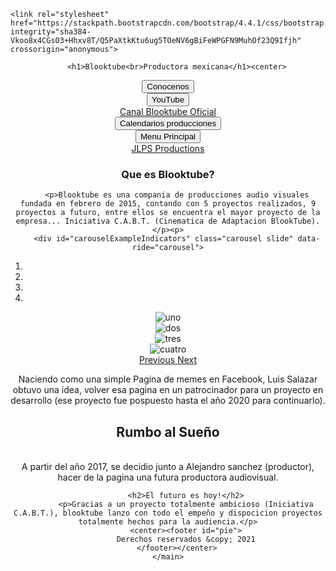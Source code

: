 <!DOCTYPE>
<html>
<head>
	<title>Actividad Final</title>
	<link rel="stylesheet" type="text/css" href="Estilos/columnas1.css">

	<link rel="stylesheet" href="https://stackpath.bootstrapcdn.com/bootstrap/4.4.1/css/bootstrap.min.css" integrity="sha384-Vkoo8x4CGsO3+Hhxv8T/Q5PaXtkKtu6ug5TOeNV6gBiFeWPGFN9MuhOf23Q9Ifjh" crossorigin="anonymous">
</head>
<body>
	<script src="https://code.jquery.com/jquery-3.4.1.slim.min.js" integrity="sha384-J6qa4849blE2+poT4WnyKhv5vZF5SrPo0iEjwBvKU7imGFAV0wwj1yYfoRSJoZ+n" crossorigin="anonymous"></script>
	<script src="https://cdn.jsdelivr.net/npm/popper.js@1.16.0/dist/umd/popper.min.js" integrity="sha384-Q6E9RHvbIyZFJoft+2mJbHaEWldlvI9IOYy5n3zV9zzTtmI3UksdQRVvoxMfooAo" crossorigin="anonymous"></script>
	<script src="https://stackpath.bootstrapcdn.com/bootstrap/4.4.1/js/bootstrap.min.js" integrity="sha384-wfSDF2E50Y2D1uUdj0O3uMBJnjuUD4Ih7YwaYd1iqfktj0Uod8GCExl3Og8ifwB6" crossorigin="anonymous"></script>
	<header>
	
		<h1>Blooktube<br>Productora mexicana</h1><center>
<div class="btn-group" role="group" aria-label="Button group with nested dropdown">
  <button type="button" class="btn btn-secondary">Conocenos</button>
  <div class="btn-group" role="group">
    <button id="btnGroupDrop1" type="button" class="btn btn-secondary dropdown-toggle" data-toggle="dropdown" aria-haspopup="true" aria-expanded="false">
      YouTube
    </button>
    <div class="dropdown-menu" aria-labelledby="btnGroupDrop1">
      <a class="dropdown-item" href="https://www.YouTube.com/CanalBlooktubeOficial target="_blank">Canal Blooktube Oficial</a>
    </div>
  </div>
</div>

<div class="btn-group" role="group" aria-label="Button group with nested dropdown">
  <button type="button" class="btn btn-secondary">Calendarios producciones</button>
  <div class="btn-group" role="group">
    <button id="btnGroupDrop1" type="button" class="btn btn-secondary dropdown-toggle" data-toggle="dropdown" aria-haspopup="true" aria-expanded="false">
      Menu Principal
    </button>
    <div class="dropdown-menu" aria-labelledby="btnGroupDrop1">
      <a class="dropdown-item" href="JLPSProductions.html">JLPS Productions</a>
    </div>
  </div>
</div>
</center>	
	<main>
		<h3>Que es Blooktube?</h3>
		
		<p>Blooktube es una compania de producciones audio visuales fundada en febrero de 2015, contando con 5 proyectos realizados, 9 proyectos a futuro, entre ellos se encuentra el mayor proyecto de la empresa... Iniciativa C.A.B.T. (Cinematica de Adaptacion BlookTube).</p><p>
		<div id="carouselExampleIndicators" class="carousel slide" data-ride="carousel">
  <ol class="carousel-indicators">
    <li data-target="#carouselExampleIndicators" data-slide-to="0" class="active"></li>
    <li data-target="#carouselExampleIndicators" data-slide-to="1"></li>
    <li data-target="#carouselExampleIndicators" data-slide-to="2"></li>
    <li data-target="#carouselExampleIndicators" data-slide-to="3"></li>
  </ol>
  <center><div class="carousel-inner">
    <div class="carousel-item active">
      <img src="https://yt3.ggpht.com/ytc/AAUvwngJY1iCHi9qHkOyPYVjIzSqR5pkJVZmebcEqxVL=s900-c-k-c0x00ffffff-no-rj" class="d-block w-10" alt="uno">
    </div>
    <div class="carousel-item">
      <img src="https://encrypted-tbn0.gstatic.com/images?q=tbn:ANd9GcS1_TYYUqpaPRMwNu7nNS2LSqKNqtRRrxFWmAg7c4pSOlbKx_s15v6SCE4R94dBIqrkXmM&usqp=CAU" class="d-block w-10" alt="dos">
    </div>
    <div class="carousel-item">
      <img src="https://encrypted-tbn0.gstatic.com/images?q=tbn:ANd9GcRxGF1Z9Kn1ThouwZwlqaLOmlLjpts8FxAuGA&usqp=CAU" class="d-block w-10" alt="tres">
    </div>
    <div class="carousel-item">
      <img src="https://i.ytimg.com/vi/GOH2mx8gqJU/maxresdefault.jpg" alt="cuatro">
    </div>
  </div>
  <a class="carousel-control-prev" href="#carouselExampleIndicators" role="button" data-slide="prev">
    <span class="carousel-control-prev-icon" aria-hidden="true"></span>
    <span class="sr-only">Previous</span>
  </a>
  <a class="carousel-control-next" href="#carouselExampleIndicators" role="button" data-slide="next">
    <span class="carousel-control-next-icon" aria-hidden="true"></span>
    <span class="sr-only">Next</span>
  </a>
</div></center></p><p> Naciendo como una simple Pagina de memes en Facebook, Luis Salazar obtuvo una idea, volver esa pagina en un patrocinador para un proyecto en desarrollo (ese proyecto fue pospuesto hasta el año 2020 para continuarlo).</p>

<p><h2>Rumbo al Sueño</h2><br>A partir del año 2017, se decidio junto a Alejandro sanchez (productor), hacer de la pagina una futura productora audiovisual.</p>

			<h2>El futuro es hoy!</h2>
			<p>Gracias a un proyecto totalmente ambicioso (Iniciativa C.A.B.T.), blooktube lanzo con todo el empeño y dispocicion proyectos totalmente hechos para la audiencia.</p>
			<center><footer id="pie">
			Derechos reservados &copy; 2021
		</footer></center>
	</main>
</body>
</html>
